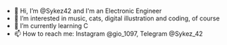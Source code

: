 - 👋 Hi, I’m @Sykez42 and I'm an Electronic Engineer
- 👀 I’m interested in music, cats, digital illustration and coding, of course
- 🌱 I’m currently learning C
- 📫 How to reach me: Instagram @gio_1097, Telegram @Sykez_42

<!---
Sykez42/Sykez42 is a ✨ special ✨ repository because its `README.md` (this file) appears on your GitHub profile.
You can click the Preview link to take a look at your changes.
--->
